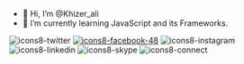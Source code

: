 - 👋 Hi, I’m @Khizer_ali
- 🌱 I’m currently learning JavaScript and its Frameworks.



<twitter-link href="https://www.twitter.com/@bkawk" height="15px">![icons8-twitter](https://user-images.githubusercontent.com/103335139/162639683-71bafeee-4afe-4596-ab8f-d30033d23138.svg)</twitter-link>
<a href="google.com">![icons8-facebook-48](https://user-images.githubusercontent.com/103335139/162639731-c94272ef-2dee-48fc-9231-8ce557573b24.png)</a>
![icons8-instagram](https://user-images.githubusercontent.com/103335139/162639678-1c42cebf-c139-4370-baa1-3fba74802657.svg)
![icons8-linkedin](https://user-images.githubusercontent.com/103335139/162639611-fc3dc219-1cd7-4a38-9154-1206b8cce518.svg)
![icons8-skype](https://user-images.githubusercontent.com/103335139/162639614-bafe35b4-34fa-468e-b24c-ae51f987ce9b.svg)
![icons8-connect](https://user-images.githubusercontent.com/103335139/162639613-552faaee-cdc0-4292-8899-0edd87751198.svg)

